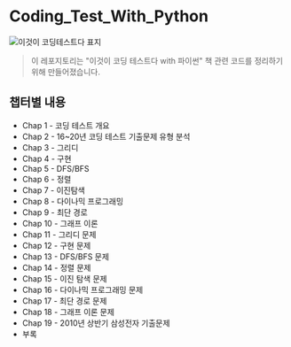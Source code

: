 # Coding_Test_With_Python
![이것이 코딩테스트다 표지](https://github.com/jyj1206/Coding_Test_With_Python/assets/56617662/f8fa405b-568f-451b-83aa-619a1e754ca4)

> 이 레포지토리는 "이것이 코딩 테스트다 with 파이썬" 책 관련 코드를 정리하기 위해 만들어졌습니다.

## 챕터별 내용
- Chap 1 - 코딩 테스트 개요
- Chap 2 - 16~20년 코딩 테스트 기출문제 유형 분석
- Chap 3 - 그리디 
- Chap 4 - 구현 
- Chap 5 - DFS/BFS 
- Chap 6 - 정렬 
- Chap 7 - 이진탐색
- Chap 8 - 다이나믹 프로그래밍
- Chap 9 - 최단 경로
- Chap 10 - 그래프 이론
- Chap 11 - 그리디 문제
- Chap 12 - 구현 문제
- Chap 13 - DFS/BFS 문제
- Chap 14 - 정렬 문제
- Chap 15 - 이진 탐색 문제
- Chap 16 - 다이나믹 프로그래밍 문제
- Chap 17 - 최단 경로 문제
- Chap 18 - 그래프 이론 문제
- Chap 19 - 2010년 상반기 삼성전자 기출문제
- 부록





